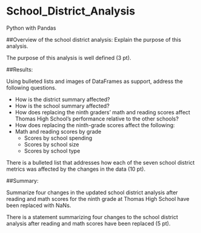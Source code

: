 # School_District_Analysis
Python with Pandas

##Overview of the school district analysis: Explain the purpose of this analysis.

The purpose of this analysis is well defined (3 pt).


##Results:

Using bulleted lists and images of DataFrames as support, address the following questions.

- How is the district summary affected?
- How is the school summary affected?
- How does replacing the ninth graders’ math and reading scores affect Thomas High School’s performance relative to the other schools?
- How does replacing the ninth-grade scores affect the following:
- Math and reading scores by grade
	- Scores by school spending
	- Scores by school size
	- Scores by school type

There is a bulleted list that addresses how each of the seven school district metrics was affected by the changes in the data (10 pt).

##Summary:

Summarize four changes in the updated school district analysis after reading and math scores for the ninth grade at Thomas High School have been replaced with NaNs.

There is a statement summarizing four changes to the school district analysis after reading and math scores have been replaced (5 pt). 
